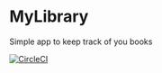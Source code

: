 # MyLibrary
Simple app to keep track of you books


[![CircleCI](https://circleci.com/gh/mmalesevic/MyLibrary/tree/main.svg?style=svg)](https://circleci.com/gh/mmalesevic/MyLibrary/tree/main)


